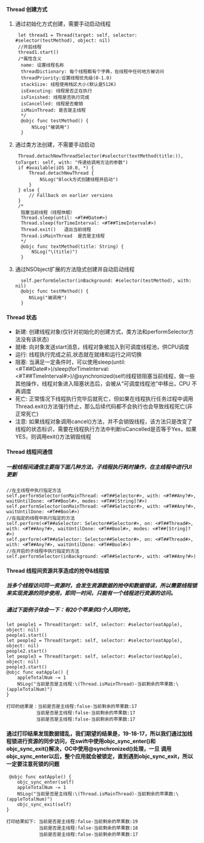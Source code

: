 #### Thread 创建方式
1. 通过初始化方式创建，需要手动启动线程

        let thread1 = Thread(target: self, selector: #selector(testMethod), object: nil)
        //开启线程
        thread1.start()
        /*属性含义
         name: 设置线程名称
         threadDictionary: 每个线程都有个字典，在线程中任何地方被访问
         threadPriority:设置线程优先级(0-1.0)
         stackSize: 线程使用栈区大小(默认是512K)
         isExecuting: 线程是否正在执行
         isFinished: 线程是否执行完成
         isCancelled: 线程是否撤销
         isMainThread: 是否是主线程
         */
         @objc func testMethod() {
             NSLog("被调用")
         }

2. 通过类方法创建，不需要手动启动

        Thread.detachNewThreadSelector(#selector(textMethod(title:)), toTarget: self, with: "传递给调用方法的参数")
        if #available(iOS 10.0, *) {
            Thread.detachNewThread {
                NSLog("Block方式创建线程并启动")
            }
        } else {
            // Fallback on earlier versions
        }
        /*
         阻塞当前线程（线程休眠）
         Thread.sleep(until: <#T##Date#>)
         Thread.sleep(forTimeInterval: <#T##TimeInterval#>)
         Thread.exit()   退出当前线程
         Thread.isMainThread  是否是主线程
         */
         @objc func textMethod(title: String) {
             NSLog("\(title)")
         }
     
3. 通过NSObject扩展的方法隐式创建并自动启动线程

         self.performSelector(inBackground: #selector(testMethod), with: nil)
         @objc func testMethod() {
            NSLog("被调用")
         }
     
#### Thread 状态
   * 新建: 创建线程对象(仅针对初始化的创建方式，类方法和performSelector方法没有该状态)
   * 就绪: 向对象发送start消息，线程对象被加入到可调度线程池，供CPU调度
   * 运行: 线程执行完成之前,状态就在就绪和运行之间切换
   * 阻塞: 当满足一定条件时，可以使用sleep(until: <#T##Date#>)/sleep(forTimeInterval: <#T##TimeInterval#>)/@synchronized(self)线程锁阻塞当前线程，做一些其他操作，线程对象进入阻塞状态后，会被从“可调度线程池”中移出，CPU 不再调度
   * 死亡: 正常情况下线程执行完毕后就死亡，但如果在线程执行任务过程中调用Thread.exit()方法强行终止，那么后续代码都不会执行也会导致线程死亡(非正常死亡)
   * 注意: 如果线程对象调用cancel()方法，并不会销毁线程，该方法只是改变了线程的状态标识，需要在线程执行方法中判断isCancelled是否等于Yes，如果YES，则调用exit()方法销毁线程

#### Thread 线程间通信
##### 一般线程间通信主要指下面几种方法，子线程执行耗时操作，在主线程中进行UI更新
    //在主线程中执行指定方法
    self.performSelector(onMainThread: <#T##Selector#>, with: <#T##Any?#>, waitUntilDone: <#T##Bool#>, modes: <#T##[String]?#>)
    self.performSelector(onMainThread: <#T##Selector#>, with: <#T##Any?#>, waitUntilDone: <#T##Bool#>)
    //在指定的线程中执行指定的方法
    self.perform(<#T##aSelector: Selector##Selector#>, on: <#T##Thread#>, with: <#T##Any?#>, waitUntilDone: <#T##Bool#>, modes: <#T##[String]?#>)
    self.perform(<#T##aSelector: Selector##Selector#>, on: <#T##Thread#>, with: <#T##Any?#>, waitUntilDone: <#T##Bool#>)
    //在开启的子线程中执行指定的方法
    self.performSelector(inBackground: <#T##Selector#>, with: <#T##Any?#>)

#### Thread 线程间资源共享造成的抢夺&线程锁
##### 当多个线程访问同一资源时，会发生资源数据的抢夺和数据错误，所以需要线程锁来实现资源的同步使用，即同一时间，只能有一个线程进行资源的访问。
##### 通过下面例子体会一下：有20个苹果供3个人同时吃，
    let people1 = Thread(target: self, selector: #selector(eatApple), object: nil)
    people1.start()
    let people2 = Thread(target: self, selector: #selector(eatApple), object: nil)
    people2.start()
    let people3 = Thread(target: self, selector: #selector(eatApple), object: nil)
    people3.start()
    @objc func eatApple() {
        appleTotalNum -= 1
        NSLog("当前是否是主线程:\(Thread.isMainThread)-当前剩余的苹果数:\(appleTotalNum)")
    }
    
    打印的结果是：当前是否是主线程:false-当前剩余的苹果数:17
               当前是否是主线程:false-当前剩余的苹果数:17
               当前是否是主线程:false-当前剩余的苹果数:17
#### 通过打印结果发现数据错乱，我们期望的结果是，19-18-17，所以我们通过加线程锁进行资源的同步访问，在swift中使用objc_sync_enter()和objc_sync_exit()解决，OC中使用@synchronized()处理，一旦 调用objc_sync_enter以后，整个应用就会被锁定，直到遇到objc_sync_exit，所以一定要注意死锁的问题
     @objc func eatApple() {
        objc_sync_enter(self)
        appleTotalNum -= 1
        NSLog("当前是否是主线程:\(Thread.isMainThread)-当前剩余的苹果数:\(appleTotalNum)")
        objc_sync_exit(self)
    }

    打印结果如下: 当前是否是主线程:false-当前剩余的苹果数:19
                当前是否是主线程:false-当前剩余的苹果数:18
                当前是否是主线程:false-当前剩余的苹果数:17

